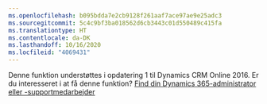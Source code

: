 ```yaml
---
ms.openlocfilehash: b095bdda7e2cb9128f261aaf7ace97ae9e25adc3
ms.sourcegitcommit: 5c4c9bf3ba018562d6cb3443c01d550489c415fa
ms.translationtype: HT
ms.contentlocale: da-DK
ms.lasthandoff: 10/16/2020
ms.locfileid: "4069431"
---
```

Denne funktion understøttes i opdatering 1 til Dynamics CRM Online 2016. Er du interesseret i at få denne funktion? [Find din Dynamics 365-administrator eller -supportmedarbejder](https://docs.microsoft.com/dynamics365/customerengagement/on-premises/basics/find-administrator-support)
